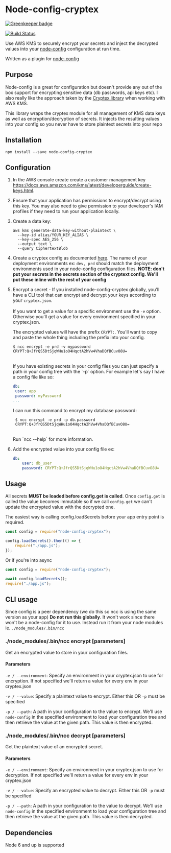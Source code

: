 # Node-config-cryptex

[![Greenkeeper badge](https://badges.greenkeeper.io/fetch-auto/node-config-cryptex.svg)](https://greenkeeper.io/)

[![Build Status](https://travis-ci.org/fetch-auto/node-config-cryptex.svg?branch=master)](https://travis-ci.org/fetch-auto/node-config-cryptex)

Use AWS KMS to securely encrypt your secrets and inject the decrypted values into your [node-config](https://github.com/lorenwest/node-config) configuration at run time.

Written as a plugin for [node-config](https://github.com/lorenwest/node-config)

## Purpose

Node-config is a great for configuration but doesn't provide any out of the box support for encrypting sensitive data (db passwords, api keys etc).  I also really like the approach taken by the [Cryptex library](https://github.com/TomFrost/Cryptex) when working with AWS KMS.

This library wraps the cryptex module for all management of KMS data keys as well as encryption/decryption of secrets.  It injects the resulting values into your config so you never have to store plaintext secrets into your repo

## Installation

```
npm install --save node-config-cryptex
```

## Configuration

1. In the AWS console create create a customer management key https://docs.aws.amazon.com/kms/latest/developerguide/create-keys.html.
2. Ensure that your application has permissions to encrypt/decrypt using this key.  You may also need to give permission to your developer's IAM profiles if they need to run your application locally.

3. Create a data key:
    ```
    aws kms generate-data-key-without-plaintext \
      --key-id alias/YOUR_KEY_ALIAS \
      --key-spec AES_256 \
      --output text \
      --query CiphertextBlob
    ```
4. Create a cryptex config as documented [here](https://github.com/TomFrost/Cryptex/blob/master/README.md#5-save-your-secrets). The name of your deployment environments ex: `dev, prd` should match the deployment environments used in your node-config configuration files.  **NOTE: don't put your secrets in the secrets section of the cryptext config. We'll put these inline with the rest of your config**
5. Encrypt a secret -
    If you installed node-config-cryptex globally, you'll have a CLI tool that can encrypt and decrypt your keys according to your `cryptex.json`. <br/>
        <br/>
        If you want to get a value for a specific environment use the `-e` option. Otherwise you'll get a value for every environment specified in your cryptex.json.

    The encrypted values will have the prefix `CRYPT:`. You'll want to copy and paste the whole thing including the prefix into your config.

    ```
    $ ncc encrypt -e prd -v mypassword
    CRYPT:Q+JfrQS5DtSjqWHu1oO4HqctA2hVw4VhaDQfBCuvO8U=
    ```
    <br/>
   If you have existing secrets in your config files you can just specify a path in your config tree with the `-p` option. For example let's say I have a config file like so:

   ```yml
   db:
    user: app
    password: myPassword
   ...
   ```

   I can run this command to encrypt my database password:

   ```
    $ ncc encrypt -e prd -p db.password
    CRYPT:Q+JfrQS5DtSjqWHu1oO4HqctA2hVw4VhaDQfBCuvO8U=
   ```

    <br/>
    Run `ncc --help` for more information.

6. Add the encrypted value into your config file ex:
    ```yml
    db:
        user: db_user
        password: CRYPT:Q+JfrQS5DtSjqWHu1oO4HqctA2hVw4VhaDQfBCuvO8U=
    ```

## Usage
All secrets **MUST be loaded before config.get is called**. Once `config.get` is called the value becomes immutable so if we call `config.get` we can't update the encrypted value with the decrypted one.

The easiest way is calling config.loadSecrets before your app entry point is required.

```js
const config = require("node-config-cryptex");

config.loadSecrets().then(() => {
    require("./app.js");
});
```

Or if you're into async

```js
const config = require("node-config-cryptex");

await config.loadSecrets();
require("./app.js");
```

## CLI usage

Since config is a peer dependency (we do this so ncc is using the same version as your app) **Do not run this globally**. It won't work since there won't be a node-config for it to use. Instead run it from your node modules ie. `./node_modules/.bin/ncc`

### ./node_modules/.bin/ncc encrypt [parameters]

Get an encrypted value to store in your configuration files.

#### Parameters

`-e / --environment`: Specify an environment in your cryptex.json to use for encryption. If not specified we'll return a value for every env in your cryptex.json

`-v / --value`: Specify a plaintext value to encrypt. Either this OR `-p` must be specified

`-p / --path`: A path in your configuration to the value to encrypt. We'll use `node-config` in the specified environment to load your configuration tree and then retrieve the value at the given path. This value is then encrypted.

### ./node_modules/.bin/ncc decrypt [parameters]

Get the plaintext value of an encrypted secret.

#### Parameters

`-e / --environment`: Specify an environment in your cryptex.json to use for decryption. If not specified we'll return a value for every env in your cryptex.json

`-v / --value`: Specify an encrypted value to decrypt. Either this OR `-p` must be specified

`-p / --path`: A path in your configuration to the value to decrypt. We'll use `node-config` in the specified environment to load your configuration tree and then retrieve the value at the given path. This value is then decrypted.

## Dependencies

Node 6 and up is supported


